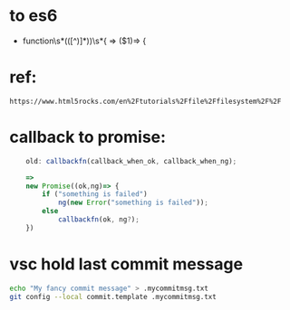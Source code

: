 # to es6

- function\s*\(([^)]*)\)\s\*\{ => (\$1)=> {

# ref:

    https://www.html5rocks.com/en%2Ftutorials%2Ffile%2Ffilesystem%2F%2F

# callback to promise:

```js
    old: callbackfn(callback_when_ok, callback_when_ng);

    =>
    new Promise((ok,ng)=> {
        if ("something is failed")
            ng(new Error("something is failed"));
        else
            callbackfn(ok, ng?);
    })
```

# vsc hold last commit message

```bash
echo "My fancy commit message" > .mycommitmsg.txt
git config --local commit.template .mycommitmsg.txt
```
